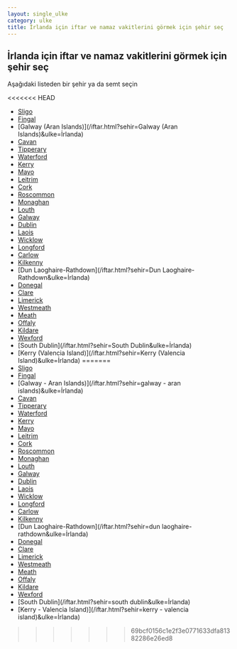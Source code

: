 ```yaml
---
layout: single_ulke
category: ulke
title: İrlanda için iftar ve namaz vakitlerini görmek için şehir seç
---
```



## İrlanda için iftar ve namaz vakitlerini görmek için şehir seç

Aşağıdaki listeden bir şehir ya da semt seçin


<<<<<<< HEAD
* [Sligo](/iftar.html?sehir=Sligo&ulke=İrlanda)
* [Fingal](/iftar.html?sehir=Fingal&ulke=İrlanda)
* [Galway (Aran Islands)](/iftar.html?sehir=Galway (Aran Islands)&ulke=İrlanda)
* [Cavan](/iftar.html?sehir=Cavan&ulke=İrlanda)
* [Tipperary](/iftar.html?sehir=Tipperary&ulke=İrlanda)
* [Waterford](/iftar.html?sehir=Waterford&ulke=İrlanda)
* [Kerry](/iftar.html?sehir=Kerry&ulke=İrlanda)
* [Mayo](/iftar.html?sehir=Mayo&ulke=İrlanda)
* [Leitrim](/iftar.html?sehir=Leitrim&ulke=İrlanda)
* [Cork](/iftar.html?sehir=Cork&ulke=İrlanda)
* [Roscommon](/iftar.html?sehir=Roscommon&ulke=İrlanda)
* [Monaghan](/iftar.html?sehir=Monaghan&ulke=İrlanda)
* [Louth](/iftar.html?sehir=Louth&ulke=İrlanda)
* [Galway](/iftar.html?sehir=Galway&ulke=İrlanda)
* [Dublin](/iftar.html?sehir=Dublin&ulke=İrlanda)
* [Laois](/iftar.html?sehir=Laois&ulke=İrlanda)
* [Wicklow](/iftar.html?sehir=Wicklow&ulke=İrlanda)
* [Longford](/iftar.html?sehir=Longford&ulke=İrlanda)
* [Carlow](/iftar.html?sehir=Carlow&ulke=İrlanda)
* [Kilkenny](/iftar.html?sehir=Kilkenny&ulke=İrlanda)
* [Dun Laoghaire-Rathdown](/iftar.html?sehir=Dun Laoghaire-Rathdown&ulke=İrlanda)
* [Donegal](/iftar.html?sehir=Donegal&ulke=İrlanda)
* [Clare](/iftar.html?sehir=Clare&ulke=İrlanda)
* [Limerick](/iftar.html?sehir=Limerick&ulke=İrlanda)
* [Westmeath](/iftar.html?sehir=Westmeath&ulke=İrlanda)
* [Meath](/iftar.html?sehir=Meath&ulke=İrlanda)
* [Offaly](/iftar.html?sehir=Offaly&ulke=İrlanda)
* [Kildare](/iftar.html?sehir=Kildare&ulke=İrlanda)
* [Wexford](/iftar.html?sehir=Wexford&ulke=İrlanda)
* [South Dublin](/iftar.html?sehir=South Dublin&ulke=İrlanda)
* [Kerry (Valencia Island)](/iftar.html?sehir=Kerry (Valencia Island)&ulke=İrlanda)
=======
* [Sligo](/iftar.html?sehir=sligo&ulke=İrlanda)
* [Fingal](/iftar.html?sehir=fingal&ulke=İrlanda)
* [Galway - Aran Islands)](/iftar.html?sehir=galway - aran islands)&ulke=İrlanda)
* [Cavan](/iftar.html?sehir=cavan&ulke=İrlanda)
* [Tipperary](/iftar.html?sehir=tipperary&ulke=İrlanda)
* [Waterford](/iftar.html?sehir=waterford&ulke=İrlanda)
* [Kerry](/iftar.html?sehir=kerry&ulke=İrlanda)
* [Mayo](/iftar.html?sehir=mayo&ulke=İrlanda)
* [Leitrim](/iftar.html?sehir=leitrim&ulke=İrlanda)
* [Cork](/iftar.html?sehir=cork&ulke=İrlanda)
* [Roscommon](/iftar.html?sehir=roscommon&ulke=İrlanda)
* [Monaghan](/iftar.html?sehir=monaghan&ulke=İrlanda)
* [Louth](/iftar.html?sehir=louth&ulke=İrlanda)
* [Galway](/iftar.html?sehir=galway&ulke=İrlanda)
* [Dublin](/iftar.html?sehir=dublin&ulke=İrlanda)
* [Laois](/iftar.html?sehir=laois&ulke=İrlanda)
* [Wicklow](/iftar.html?sehir=wicklow&ulke=İrlanda)
* [Longford](/iftar.html?sehir=longford&ulke=İrlanda)
* [Carlow](/iftar.html?sehir=carlow&ulke=İrlanda)
* [Kilkenny](/iftar.html?sehir=kilkenny&ulke=İrlanda)
* [Dun Laoghaire-Rathdown](/iftar.html?sehir=dun laoghaire-rathdown&ulke=İrlanda)
* [Donegal](/iftar.html?sehir=donegal&ulke=İrlanda)
* [Clare](/iftar.html?sehir=clare&ulke=İrlanda)
* [Limerick](/iftar.html?sehir=limerick&ulke=İrlanda)
* [Westmeath](/iftar.html?sehir=westmeath&ulke=İrlanda)
* [Meath](/iftar.html?sehir=meath&ulke=İrlanda)
* [Offaly](/iftar.html?sehir=offaly&ulke=İrlanda)
* [Kildare](/iftar.html?sehir=kildare&ulke=İrlanda)
* [Wexford](/iftar.html?sehir=wexford&ulke=İrlanda)
* [South Dublin](/iftar.html?sehir=south dublin&ulke=İrlanda)
* [Kerry - Valencia Island)](/iftar.html?sehir=kerry - valencia island)&ulke=İrlanda)
>>>>>>> 69bcf0156c1e2f3e0771633dfa81382286e26ed8
